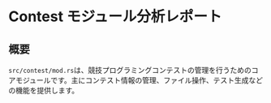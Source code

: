 # Contest モジュール分析レポート

## 概要
`src/contest/mod.rs`は、競技プログラミングコンテストの管理を行うためのコアモジュールです。主にコンテスト情報の管理、ファイル操作、テスト生成などの機能を提供します。 